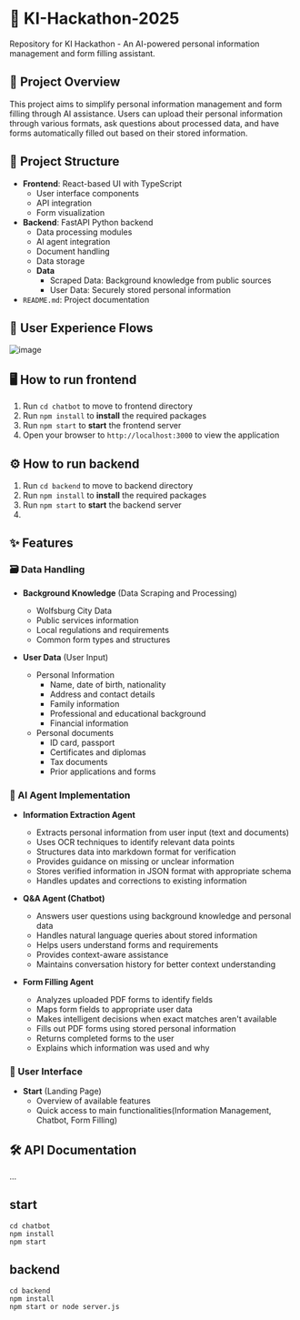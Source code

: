 
# 🚀 KI-Hackathon-2025

Repository for KI Hackathon - An AI-powered personal information management and form filling assistant.

## 🎯 Project Overview

This project aims to simplify personal information management and form filling through AI assistance. Users can upload their personal information through various formats, ask questions about processed data, and have forms automatically filled out based on their stored information.

## 📁 Project Structure

- **Frontend**: React-based UI with TypeScript
  - User interface components
  - API integration
  - Form visualization
- **Backend**: FastAPI Python backend
  - Data processing modules
  - AI agent integration
  - Document handling
  - Data storage
  - **Data** 
    - Scraped Data: Background knowledge from public sources
    - User Data: Securely stored personal information
- `README.md`: Project documentation

## 👤 User Experience Flows

![image](https://github.com/user-attachments/assets/3cc2acdd-4c28-4ebf-b968-f42c9fac499c)


## 🖥️ How to run frontend

1. Run `cd chatbot` to move to frontend directory
2. Run `npm install` to **install** the required packages
3. Run `npm start` to **start** the frontend server
4. Open your browser to `http://localhost:3000` to view the application

## ⚙️ How to run backend

1. Run `cd backend` to move to backend directory
2. Run `npm install` to **install** the required packages
3. Run `npm start` to **start** the backend server
4. 
## ✨ Features

### 🗃️ Data Handling

- **Background Knowledge** (Data Scraping and Processing)
  - Wolfsburg City Data
  - Public services information
  - Local regulations and requirements
  - Common form types and structures

- **User Data** (User Input)
  - Personal Information
    - Name, date of birth, nationality
    - Address and contact details
    - Family information
    - Professional and educational background
    - Financial information
  - Personal documents
    - ID card, passport
    - Certificates and diplomas
    - Tax documents
    - Prior applications and forms

### 🤖 AI Agent Implementation

- **Information Extraction Agent**
  - Extracts personal information from user input (text and documents)
  - Uses OCR techniques to identify relevant data points
  - Structures data into markdown format for verification
  - Provides guidance on missing or unclear information
  - Stores verified information in JSON format with appropriate schema
  - Handles updates and corrections to existing information

- **Q&A Agent (Chatbot)**
  - Answers user questions using background knowledge and personal data
  - Handles natural language queries about stored information
  - Helps users understand forms and requirements
  - Provides context-aware assistance
  - Maintains conversation history for better context understanding

- **Form Filling Agent**
  - Analyzes uploaded PDF forms to identify fields
  - Maps form fields to appropriate user data
  - Makes intelligent decisions when exact matches aren't available
  - Fills out PDF forms using stored personal information
  - Returns completed forms to the user
  - Explains which information was used and why

### 👤 User Interface

- **Start** (Landing Page)
  - Overview of available features
  - Quick access to main functionalities(Information Management, Chatbot, Form Filling)

## 🛠️ API Documentation

...


## start
```
cd chatbot
npm install
npm start
```

## backend
```
cd backend
npm install
npm start or node server.js
```
